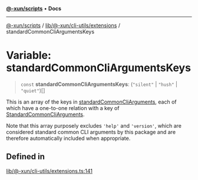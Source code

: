 [**@-xun/scripts**](../../../../../README.md) • **Docs**

***

[@-xun/scripts](../../../../../README.md) / [lib/@-xun/cli-utils/extensions](../README.md) / standardCommonCliArgumentsKeys

# Variable: standardCommonCliArgumentsKeys

> `const` **standardCommonCliArgumentsKeys**: (`"silent"` \| `"hush"` \| `"quiet"`)[]

This is an array of the keys in [standardCommonCliArguments](standardCommonCliArguments.md), each of
which have a one-to-one relation with a key of
[StandardCommonCliArguments](../type-aliases/StandardCommonCliArguments.md).

Note that this array purposely excludes `'help'` and `'version'`, which are
considered standard common CLI arguments by this package and are therefore
automatically included when appropriate.

## Defined in

[lib/@-xun/cli-utils/extensions.ts:141](https://github.com/Xunnamius/xscripts/blob/61a6185ffd6f73d4fe8e86fde7ca0e419bd4f892/lib/@-xun/cli-utils/extensions.ts#L141)
